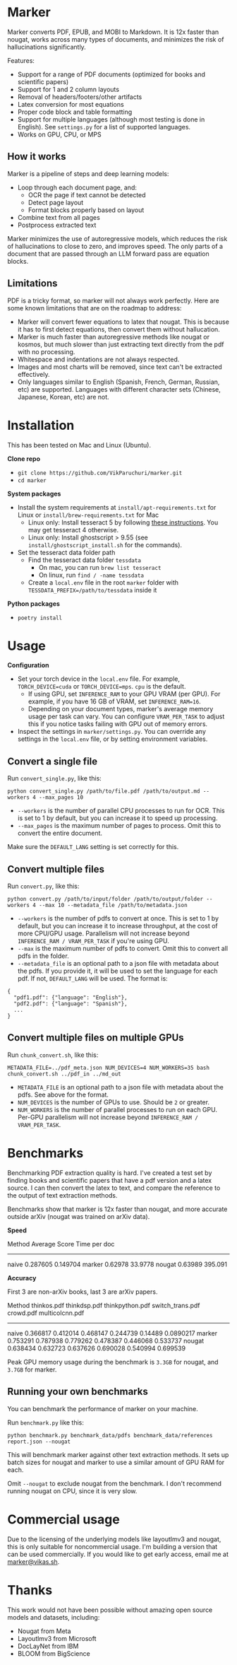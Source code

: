 # Marker

Marker converts PDF, EPUB, and MOBI to Markdown.  It is 12x faster than nougat, works across many types of documents, and minimizes the risk of hallucinations significantly.

Features:

- Support for a range of PDF documents (optimized for books and scientific papers)
- Support for 1 and 2 column layouts
- Removal of headers/footers/other artifacts
- Latex conversion for most equations
- Proper code block and table formatting
- Support for multiple languages (although most testing is done in English).  See `settings.py` for a list of supported languages.
- Works on GPU, CPU, or MPS

## How it works

Marker is a pipeline of steps and deep learning models:

- Loop through each document page, and:
  - OCR the page if text cannot be detected
  - Detect page layout
  - Format blocks properly based on layout
- Combine text from all pages
- Postprocess extracted text

Marker minimizes the use of autoregressive models, which reduces the risk of hallucinations to close to zero, and improves speed.  The only parts of a document that are passed through an LLM forward pass are equation blocks.

## Limitations

PDF is a tricky format, so marker will not always work perfectly.  Here are some known limitations that are on the roadmap to address:

- Marker will convert fewer equations to latex that nougat.  This is because it has to first detect equations, then convert them without hallucation.
- Marker is much faster than autoregressive methods like nougat or kosmos, but much slower than just extracting text directly from the pdf with no processing.
- Whitespace and indentations are not always respected.
- Images and most charts will be removed, since text can't be extracted effectively.
- Only languages similar to English (Spanish, French, German, Russian, etc) are supported.  Languages with different character sets (Chinese, Japanese, Korean, etc) are not.

# Installation

This has been tested on Mac and Linux (Ubuntu).

**Clone repo**

- `git clone https://github.com/VikParuchuri/marker.git`
- `cd marker`

**System packages**

- Install the system requirements at `install/apt-requirements.txt` for Linux or `install/brew-requirements.txt` for Mac
  - Linux only: Install tesseract 5 by following [these instructions](https://notesalexp.org/tesseract-ocr/html/).  You may get tesseract 4 otherwise.
  - Linux only: Install ghostscript > 9.55 (see `install/ghostscript_install.sh` for the commands).
- Set the tesseract data folder path
  - Find the tesseract data folder `tessdata`
    - On mac, you can run `brew list tesseract`
    - On linux, run `find / -name tessdata`
  - Create a `local.env` file in the root `marker` folder with `TESSDATA_PREFIX=/path/to/tessdata` inside it

**Python packages**

- `poetry install`

# Usage

**Configuration**

- Set your torch device in the `local.env` file.  For example, `TORCH_DEVICE=cuda` or `TORCH_DEVICE=mps`.  `cpu` is the default.
  - If using GPU, set `INFERENCE_RAM` to your GPU VRAM (per GPU).  For example, if you have 16 GB of VRAM, set `INFERENCE_RAM=16`.
  - Depending on your document types, marker's average memory usage per task can vary.  You can configure `VRAM_PER_TASK` to adjust this if you notice tasks failing with GPU out of memory errors.
- Inspect the settings in `marker/settings.py`.  You can override any settings in the `local.env` file, or by setting environment variables.

## Convert a single file

Run `convert_single.py`, like this:

```
python convert_single.py /path/to/file.pdf /path/to/output.md --workers 4 --max_pages 10
```

- `--workers` is the number of parallel CPU processes to run for OCR.  This is set to 1 by default, but you can increase it to speed up processing.
- `--max_pages` is the maximum number of pages to process.  Omit this to convert the entire document.

Make sure the `DEFAULT_LANG` setting is set correctly for this.

## Convert multiple files

Run `convert.py`, like this:

```
python convert.py /path/to/input/folder /path/to/output/folder --workers 4 --max 10 --metadata_file /path/to/metadata.json
```

- `--workers` is the number of pdfs to convert at once.  This is set to 1 by default, but you can increase it to increase throughput, at the cost of more CPU/GPU usage. Parallelism will not increase beyond `INFERENCE_RAM / VRAM_PER_TASK` if you're using GPU.
- `--max` is the maximum number of pdfs to convert.  Omit this to convert all pdfs in the folder.
- `--metadata_file` is an optional path to a json file with metadata about the pdfs.  If you provide it, it will be used to set the language for each pdf.  If not, `DEFAULT_LANG` will be used. The format is:

```
{
  "pdf1.pdf": {"language": "English"},
  "pdf2.pdf": {"language": "Spanish"},
  ...
}
```

## Convert multiple files on multiple GPUs

Run `chunk_convert.sh`, like this:

```
METADATA_FILE=../pdf_meta.json NUM_DEVICES=4 NUM_WORKERS=35 bash chunk_convert.sh ../pdf_in ../md_out
```

- `METADATA_FILE` is an optional path to a json file with metadata about the pdfs.  See above for the format.
- `NUM_DEVICES` is the number of GPUs to use.  Should be `2` or greater.
- `NUM_WORKERS` is the number of parallel processes to run on each GPU.  Per-GPU parallelism will not increase beyond `INFERENCE_RAM / VRAM_PER_TASK`.

# Benchmarks

Benchmarking PDF extraction quality is hard.  I've created a test set by finding books and scientific papers that have a pdf version and a latex source.  I can then convert the latex to text, and compare the reference to the output of text extraction methods.

Benchmarks show that marker is 12x faster than nougat, and more accurate outside arXiv (nougat was trained on arXiv data).

**Speed**

Method      Average Score    Time per doc
--------  ---------------  --------------
naive            0.287605      0.149704
marker           0.62978       33.9778
nougat           0.63989       395.091

**Accuracy**

First 3 are non-arXiv books, last 3 are arXiv papers.

Method      thinkos.pdf    thinkdsp.pdf    thinkpython.pdf    switch_trans.pdf    crowd.pdf    multicolcnn.pdf
--------  -------------  --------------  -----------------  ------------------  -----------  -----------------
naive          0.366817        0.412014           0.468147             0.244739     0.14489           0.0890217
marker         0.753291        0.787938           0.779262             0.478387     0.446068          0.533737
nougat         0.638434        0.632723           0.637626             0.690028     0.540994          0.699539

Peak GPU memory usage during the benchmark is `3.3GB` for nougat, and `3.7GB` for marker.

## Running your own benchmarks

You can benchmark the performance of marker on your machine.

Run `benchmark.py` like this:

```
python benchmark.py benchmark_data/pdfs benchmark_data/references report.json --nougat
```

This will benchmark marker against other text extraction methods.  It sets up batch sizes for nougat and marker to use a similar amount of GPU RAM for each.

Omit `--nougat` to exclude nougat from the benchmark.  I don't recommend running nougat on CPU, since it is very slow.

# Commercial usage

Due to the licensing of the underlying models like layoutlmv3 and nougat, this is only suitable for noncommercial usage.  I'm building a version that can be used commercially. If you would like to get early access, email me at marker@vikas.sh.

# Thanks

This work would not have been possible without amazing open source models and datasets, including:

- Nougat from Meta
- Layoutlmv3 from Microsoft
- DocLayNet from IBM
- BLOOM from BigScience